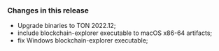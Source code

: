 ### Changes in this release

- Upgrade binaries to TON 2022.12;
- include blockchain-explorer executable to macOS x86-64 artifacts;
- fix Windows blockchain-explorer executable;